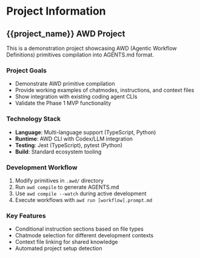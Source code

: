 # Project Information

## {{project_name}} AWD Project

This is a demonstration project showcasing AWD (Agentic Workflow Definitions) primitives compilation into AGENTS.md format.

### Project Goals
- Demonstrate AWD primitive compilation
- Provide working examples of chatmodes, instructions, and context files
- Show integration with existing coding agent CLIs
- Validate the Phase 1 MVP functionality

### Technology Stack
- **Language**: Multi-language support (TypeScript, Python)
- **Runtime**: AWD CLI with Codex/LLM integration
- **Testing**: Jest (TypeScript), pytest (Python)
- **Build**: Standard ecosystem tooling

### Development Workflow
1. Modify primitives in `.awd/` directory
2. Run `awd compile` to generate AGENTS.md
3. Use `awd compile --watch` during active development
4. Execute workflows with `awd run [workflow].prompt.md`

### Key Features
- Conditional instruction sections based on file types
- Chatmode selection for different development contexts
- Context file linking for shared knowledge
- Automated project setup detection